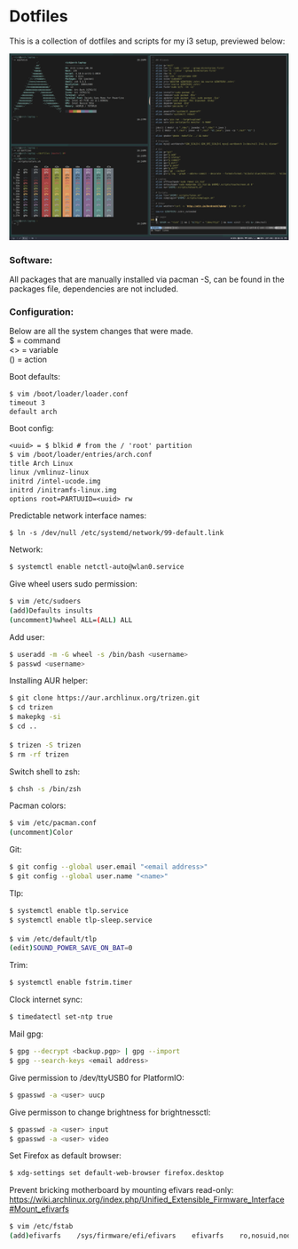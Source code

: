 # Dotfiles

This is a collection of dotfiles and scripts for my i3 setup, previewed below:

![Screenshot](screenshot.png)

### Software:

All packages that are manually installed via pacman -S, can be found in the packages file,
dependencies are not included.


### Configuration:

Below are all the system changes that were made.<br>
$ = command<br>
<> = variable<br>
() = action

Boot defaults:
```
$ vim /boot/loader/loader.conf
timeout 3
default arch
```
Boot config:
```
<uuid> = $ blkid # from the / 'root' partition
$ vim /boot/loader/entries/arch.conf
title Arch Linux
linux /vmlinuz-linux
initrd /intel-ucode.img
initrd /initramfs-linux.img
options root=PARTUUID=<uuid> rw
```
Predictable network interface names:
```
$ ln -s /dev/null /etc/systemd/network/99-default.link
```
Network:
```sh
$ systemctl enable netctl-auto@wlan0.service
```
Give wheel users sudo permission:
```sh
$ vim /etc/sudoers
(add)Defaults insults
(uncomment)%wheel ALL=(ALL) ALL
```
Add user:
```sh
$ useradd -m -G wheel -s /bin/bash <username>
$ passwd <username>
```
Installing AUR helper:
```sh
$ git clone https://aur.archlinux.org/trizen.git
$ cd trizen
$ makepkg -si
$ cd ..

$ trizen -S trizen
$ rm -rf trizen
```
Switch shell to zsh:
```sh
$ chsh -s /bin/zsh
```
Pacman colors:
```sh
$ vim /etc/pacman.conf
(uncomment)Color
```
Git:
```sh
$ git config --global user.email "<email address>"
$ git config --global user.name "<name>"
```
Tlp:
```sh
$ systemctl enable tlp.service
$ systemctl enable tlp-sleep.service

$ vim /etc/default/tlp
(edit)SOUND_POWER_SAVE_ON_BAT=0
```
Trim:
```sh
$ systemctl enable fstrim.timer
```
Clock internet sync:
```sh
$ timedatectl set-ntp true
```
Mail gpg:
```sh
$ gpg --decrypt <backup.pgp> | gpg --import
$ gpg --search-keys <email address>
```
Give permission to /dev/ttyUSB0 for PlatformIO:
```sh
$ gpasswd -a <user> uucp
```
Give permisson to change brightness for brightnessctl:
```sh
$ gpasswd -a <user> input
$ gpasswd -a <user> video
```
Set Firefox as default browser:
```sh
$ xdg-settings set default-web-browser firefox.desktop
```
Prevent bricking motherboard by mounting efivars read-only:<br>
https://wiki.archlinux.org/index.php/Unified_Extensible_Firmware_Interface#Mount_efivarfs
```sh
$ vim /etc/fstab
(add)efivarfs    /sys/firmware/efi/efivars    efivarfs    ro,nosuid,nodev,noexec,noatime 0 0
```
